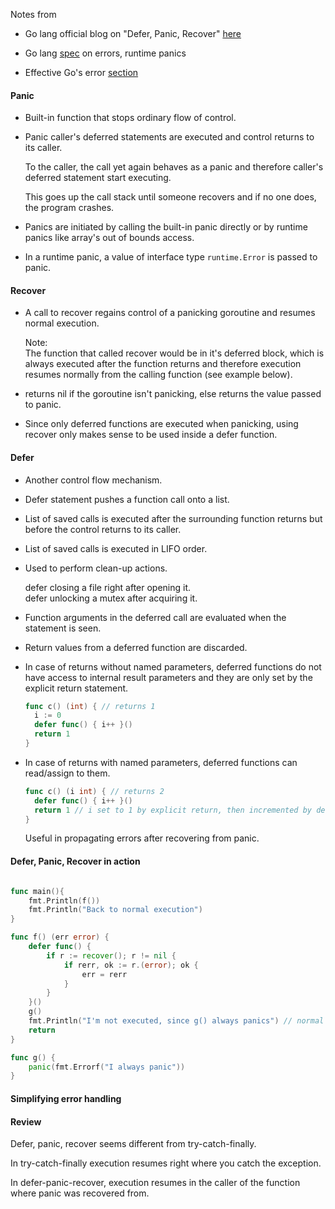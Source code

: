 Notes from 

* Go lang official blog on "Defer, Panic, Recover" [here](https://blog.golang.org/defer-panic-and-recover)

* Go lang [spec](https://golang.org/ref/spec#Run_time_panics) on errors, runtime panics

* Effective Go's error [section](https://golang.org/doc/effective_go.html#errors)


#### Panic

* Built-in function that stops ordinary flow of control.

* Panic caller's deferred statements are executed and control returns to its caller.

  To the caller, the call yet again behaves as a panic and therefore caller's deferred statement start executing.

  This goes up the call stack until someone recovers and if no one does, the program crashes.

* Panics are initiated by calling the built-in panic directly or by runtime panics like array's out of bounds access.

* In a runtime panic, a value of interface type `runtime.Error` is passed to panic.

#### Recover

* A call to recover regains control of a panicking goroutine and resumes normal execution.

  Note:  
  The function that called recover would be in it's deferred block, which is always executed after the function returns and therefore execution resumes normally from the calling function (see example below).

* returns nil if the goroutine isn't panicking, else returns the value passed to panic.

* Since only deferred functions are executed when panicking, using recover only makes sense to be used inside a defer function.

#### Defer

* Another control flow mechanism.

* Defer statement pushes a function call onto a list.

* List of saved calls is executed after the surrounding function returns but before the control returns to its caller.

* List of saved calls is executed in LIFO order.

* Used to perform clean-up actions.
 
  defer closing a file right after opening it.  
  defer unlocking a mutex after acquiring it.

* Function arguments in the deferred call are evaluated when the statement is seen.

* Return values from a deferred function are discarded.

* In case of returns without named parameters, deferred functions do not have access to internal result parameters and they are only set by the explicit return statement.

  ```go
  func c() (int) { // returns 1
    i := 0
    defer func() { i++ }()
    return 1
  }

  ```

* In case of returns with named parameters, deferred functions can read/assign to them.

  ```go
  func c() (i int) { // returns 2
    defer func() { i++ }()
    return 1 // i set to 1 by explicit return, then incremented by deferred func call
  }
  ```

  Useful in propagating errors after recovering from panic.


#### Defer, Panic, Recover in action
```go

func main(){
    fmt.Println(f())
    fmt.Println("Back to normal execution")
}

func f() (err error) {
	defer func() {
		if r := recover(); r != nil {
			if rerr, ok := r.(error); ok {
				err = rerr
			}
		}
	}()
	g()
	fmt.Println("I'm not executed, since g() always panics") // normal execution resumes in caller main, not in the recoverer
	return
}

func g() {
	panic(fmt.Errorf("I always panic"))
}
  ```

#### Simplifying error handling



#### Review

Defer, panic, recover seems different from try-catch-finally.

In try-catch-finally execution resumes right where you catch the exception.

In defer-panic-recover, execution resumes in the caller of the function where panic was recovered from.

